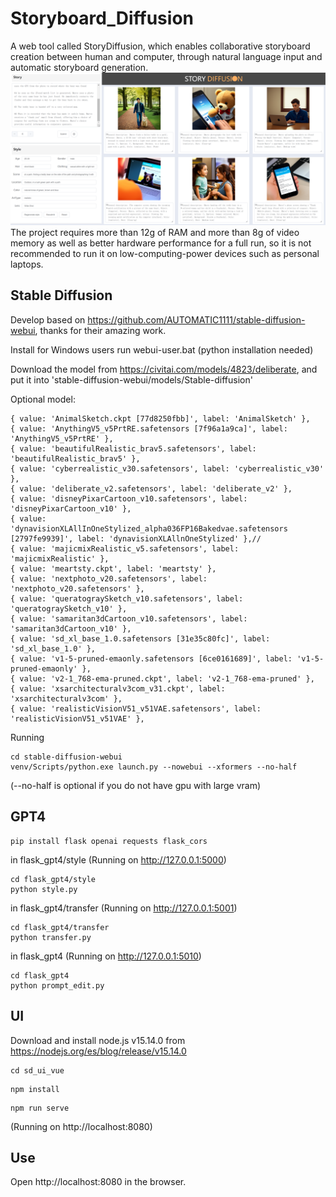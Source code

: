 # Storyboard_Diffusion

A web tool called StoryDiffusion, which enables collaborative storyboard creation between human and computer, through natural language input and automatic storyboard generation.
![Alt text](image.png)
The project requires more than 12g of RAM and more than 8g of video memory as well as better hardware performance for a full run, so it is not recommended to run it on low-computing-power devices such as personal laptops.

## Stable Diffusion
Develop based on https://github.com/AUTOMATIC1111/stable-diffusion-webui, thanks for their amazing work.

Install
for Windows users
run webui-user.bat (python installation needed)


Download the model from https://civitai.com/models/4823/deliberate, and put it into 'stable-diffusion-webui/models/Stable-diffusion'


Optional model:
```
{ value: 'AnimalSketch.ckpt [77d8250fbb]', label: 'AnimalSketch' },
{ value: 'AnythingV5_v5PrtRE.safetensors [7f96a1a9ca]', label: 'AnythingV5_v5PrtRE' },
{ value: 'beautifulRealistic_brav5.safetensors', label: 'beautifulRealistic_brav5' },
{ value: 'cyberrealistic_v30.safetensors', label: 'cyberrealistic_v30' },
{ value: 'deliberate_v2.safetensors', label: 'deliberate_v2' },
{ value: 'disneyPixarCartoon_v10.safetensors', label: 'disneyPixarCartoon_v10' },
{ value: 'dynavisionXLAllInOneStylized_alpha036FP16Bakedvae.safetensors [2797fe9939]', label: 'dynavisionXLAllnOneStylized' },//
{ value: 'majicmixRealistic_v5.safetensors', label: 'majicmixRealistic' },
{ value: 'meartsty.ckpt', label: 'meartsty' },
{ value: 'nextphoto_v20.safetensors', label: 'nextphoto_v20.safetensors' },
{ value: 'queratograySketch_v10.safetensors', label: 'queratograySketch_v10' },
{ value: 'samaritan3dCartoon_v10.safetensors', label: 'samaritan3dCartoon_v10' },
{ value: 'sd_xl_base_1.0.safetensors [31e35c80fc]', label: 'sd_xl_base_1.0' },
{ value: 'v1-5-pruned-emaonly.safetensors [6ce0161689]', label: 'v1-5-pruned-emaonly' },
{ value: 'v2-1_768-ema-pruned.ckpt', label: 'v2-1_768-ema-pruned' },
{ value: 'xsarchitecturalv3com_v31.ckpt', label: 'xsarchitecturalv3com' },
{ value: 'realisticVisionV51_v51VAE.safetensors', label: 'realisticVisionV51_v51VAE' },
```


Running
```
cd stable-diffusion-webui
venv/Scripts/python.exe launch.py --nowebui --xformers --no-half
```
(--no-half is optional if you do not have gpu with large vram)


## GPT4

```angular2html
pip install flask openai requests flask_cors
```

in flask_gpt4/style (Running on http://127.0.0.1:5000)
```
cd flask_gpt4/style
python style.py 
```
in flask_gpt4/transfer (Running on http://127.0.0.1:5001)
```
cd flask_gpt4/transfer
python transfer.py
```
in flask_gpt4 (Running on http://127.0.0.1:5010)
```
cd flask_gpt4
python prompt_edit.py 
```

## UI
Download and install node.js v15.14.0 from https://nodejs.org/es/blog/release/v15.14.0
```
cd sd_ui_vue
```

```
npm install
```

```
npm run serve
```

(Running on http://localhost:8080)


## Use

Open http://localhost:8080 in the browser.